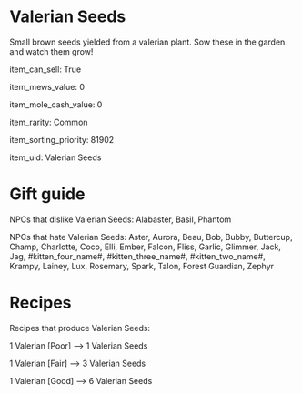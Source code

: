 # Valerian Seeds

Small brown seeds yielded from a valerian plant. Sow these in the garden and watch them grow!

item_can_sell: True

item_mews_value: 0

item_mole_cash_value: 0

item_rarity: Common

item_sorting_priority: 81902

item_uid: Valerian Seeds

# Gift guide

NPCs that dislike Valerian Seeds: Alabaster, Basil, Phantom

NPCs that hate Valerian Seeds: Aster, Aurora, Beau, Bob, Bubby, Buttercup, Champ, Charlotte, Coco, Elli, Ember, Falcon, Fliss, Garlic, Glimmer, Jack, Jag, #kitten_four_name#, #kitten_three_name#, #kitten_two_name#, Krampy, Lainey, Lux, Rosemary, Spark, Talon, Forest Guardian, Zephyr

# Recipes

Recipes that produce Valerian Seeds:

1 Valerian [Poor] --> 1 Valerian Seeds

1 Valerian [Fair] --> 3 Valerian Seeds

1 Valerian [Good] --> 6 Valerian Seeds